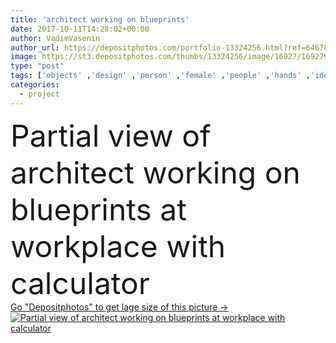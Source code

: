 ```yaml
---
title: 'architect working on blueprints'
date: 2017-10-11T14:28:02+00:00
author: VadimVasenin
author_url: https://depositphotos.com/portfolio-13324256.html?ref=64678756
image: https://st3.depositphotos.com/thumbs/13324256/image/16927/169279904/api_thumb_450.jpg?forcejpeg=true
type: "post"
tags: ['objects' ,'design' ,'person' ,'female' ,'people' ,'hands' ,'idea' ,'work' ,'job' ,'helmet' ,'pencil' ,'project' ,'profession' ,'alone' ,'plan' ,'architect' ,'workplace' ,'workspace' ,'calculator' ,'divider' ,'calculations' ,'blueprints' ,'Cropped' ,'sketches' ,'schemes' ,'professional occupation' ,'body part' ,'top view' ,'from above' ,'partial view' ]
categories: 
  - project
---
```

<div aling="center">
            <font size="60"> Partial view of architect working on blueprints at workplace with calculator</font>   
</div>
<div>
    <a href='https://depositphotos.com/169279904/stock-photo-architect-working-on-blueprints.html?ref=64678756' target=_blank > Go "Depositphotos" to get lage size of this picture ->
        <img href='https://depositphotos.com/169279904/stock-photo-architect-working-on-blueprints.html?ref=64678756' src='https://st3.depositphotos.com/13324256/16927/i/950/depositphotos_169279904-stock-photo-architect-working-on-blueprints.jpg?forcejpeg=true' alt='Partial view of architect working on blueprints at workplace with calculator' >
    </a>
</div>
